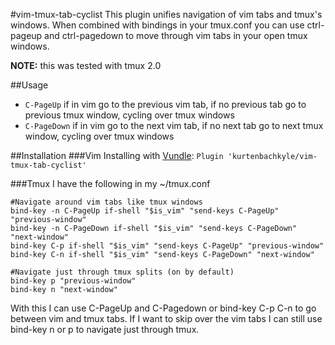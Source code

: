 #vim-tmux-tab-cyclist
This plugin unifies navigation of vim tabs and tmux's windows.  When combined with bindings in your tmux.conf you can use ctrl-pageup and ctrl-pagedown to move through vim tabs in your open tmux windows.

**NOTE:** this was tested with tmux 2.0

##Usage

 - `C-PageUp` if in vim go to the previous vim tab, if no previous tab go to previous tmux window, cycling over tmux windows
 - `C-PageDown` if in vim go to the next vim tab, if no next tab go to next tmux window, cycling over tmux windows

##Installation
###Vim
Installing with [Vundle](https://github.com/VundleVim/Vundle.vim):
`Plugin 'kurtenbachkyle/vim-tmux-tab-cyclist'`

###Tmux
I have the following in my ~/tmux.conf

```
#Navigate around vim tabs like tmux windows
bind-key -n C-PageUp if-shell "$is_vim" "send-keys C-PageUp" "previous-window"
bind-key -n C-PageDown if-shell "$is_vim" "send-keys C-PageDown" "next-window"
bind-key C-p if-shell "$is_vim" "send-keys C-PageUp" "previous-window"
bind-key C-n if-shell "$is_vim" "send-keys C-PageDown" "next-window"

#Navigate just through tmux splits (on by default)
bind-key p "previous-window"
bind-key n "next-window"
```

With this I can use C-PageUp and C-Pagedown or bind-key C-p C-n to go between vim and tmux tabs.  If I want to skip over the vim tabs I can still use bind-key n or p to navigate just through tmux.
